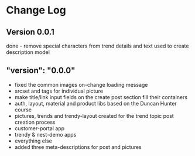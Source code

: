 # Change Log

## Version 0.0.1

done - remove special characters from trend details and text used to create description model

## "version": "0.0.0"

- fixed the common images on-change loading message
- srcset and tags for individual picture
- make title/link input fields on the create post section fill their containers
- auth, layout, material and product libs based on the Duncan Hunter course
- pictures, trends and trendy-layout created for the trend topic post creation process
- customer-portal app
- trendy & nest-demo apps
- everything else
- added three meta-descriptions for post and pictures
